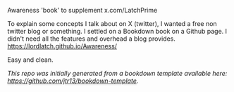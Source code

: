 Awareness 'book' to supplement x.com/LatchPrime

To explain some concepts I talk about on X (twitter), I wanted a free non twitter blog or something.
I settled on a Bookdown book on a Github page. I didn't need all the features and overhead a blog provides.
https://lordlatch.github.io/Awareness/

Easy and clean.

*This repo was initially generated from a bookdown template available here:
https://github.com/jtr13/bookdown-template.*

